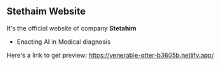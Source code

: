 ## Stethaim Website
It's the official website of company **Stetahim** 
- Enacting AI in Medical diagnosis

Here's a link to get preview:
https://venerable-otter-b3605b.netlify.app/
